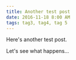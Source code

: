 ```yaml
---
title: Another test post
date: 2016-11-18 8:00 AM
tags: tag3, tag4, tag 5
---
```


Here's another test post.

Let's see what happens...
